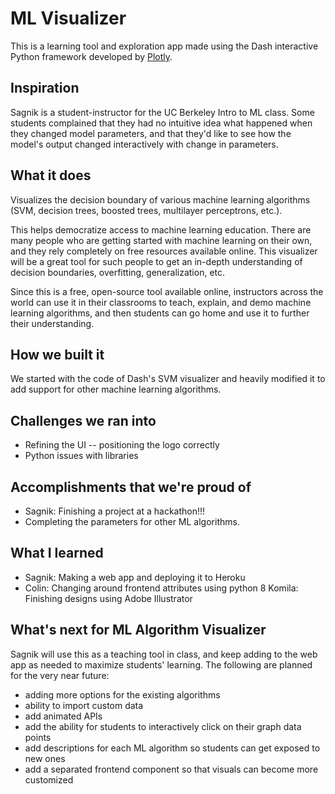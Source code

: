 # ML Visualizer

This is a learning tool and exploration app made using the Dash interactive Python framework developed by [Plotly](https://plot.ly/).

## Inspiration
Sagnik is a student-instructor for the UC Berkeley Intro to ML class. Some students complained that they had no intuitive idea what happened when they changed model parameters, and that they'd like to see how the model's output changed interactively with change in parameters.

## What it does
Visualizes the decision boundary of various machine learning algorithms (SVM, decision trees, boosted trees, multilayer perceptrons, etc.).

This helps democratize access to machine learning education. There are many people who are getting started with machine learning on their own, and they rely completely on free resources available online. This visualizer will be a great tool for such people to get an in-depth understanding of decision boundaries, overfitting, generalization, etc.

Since this is a free, open-source tool available online, instructors across the world can use it in their classrooms to teach, explain, and demo machine learning algorithms, and then students can go home and use it to further their understanding.

## How we built it
We started with the code of Dash's SVM visualizer and heavily modified it to add support for other machine learning algorithms.

## Challenges we ran into
* Refining the UI -- positioning the logo correctly
* Python issues with libraries

## Accomplishments that we're proud of
* Sagnik: Finishing a project at a hackathon!!!
* Completing the parameters for other ML algorithms.

## What I learned
* Sagnik: Making a web app and deploying it to Heroku
* Colin: Changing around frontend attributes using python
8 Komila: Finishing designs using Adobe Illustrator

## What's next for ML Algorithm Visualizer
Sagnik will use this as a teaching tool in class, and keep adding to the web app as needed to maximize students' learning. The following are planned for the very near future:

* adding more options for the existing algorithms
* ability to import custom data
* add animated APIs
* add the ability for students to interactively click on their graph data points
* add descriptions for each ML algorithm so students can get exposed to new ones
* add a separated frontend component so that visuals can become more customized
